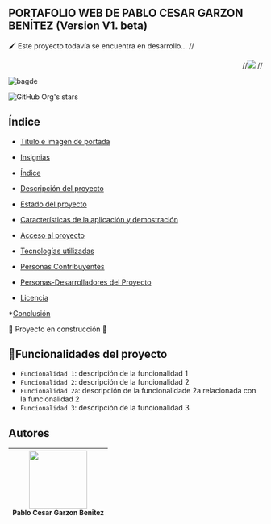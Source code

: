 ## PORTAFOLIO WEB DE PABLO CESAR GARZON BENÍTEZ (Version V1. beta)
&#128396; Este proyecto todavía se encuentra en desarrollo... 
//<p align = "right">
  //<img src="https://img.shields.io/badge/Hellow-word-8A9B52">
//</p>
![bagde](https://img.shields.io/badge/Hellow-word-8A9B52)

![GitHub Org's stars](https://img.shields.io/github/stars/camilafernanda?style=social)

## Índice

* [Título e imagen de portada](#Título-e-imagen-de-portada)

* [Insignias](#insignias)

* [Índice](#índice)

* [Descripción del proyecto](#descripción-del-proyecto)

* [Estado del proyecto](#Estado-del-proyecto)

* [Características de la aplicación y demostración](#Características-de-la-aplicación-y-demostración)

* [Acceso al proyecto](#acceso-proyecto)

* [Tecnologías utilizadas](#tecnologías-utilizadas)

* [Personas Contribuyentes](#personas-contribuyentes)

* [Personas-Desarrolladores del Proyecto](#personas-desarrolladores)

* [Licencia](#licencia)

*[Conclusión](#conclusión)

:construction: Proyecto en construcción :construction:
## :hammer:Funcionalidades del proyecto

- `Funcionalidad 1`: descripción de la funcionalidad 1
-  `Funcionalidad 2`: descripción de la funcionalidad 2
- `Funcionalidad 2a`: descripción de la funcionalidade 2a relacionada con la funcionalidad 2
- `Funcionalidad 3`: descripción de la funcionalidad 3

## Autores

| [<img src="https://avatars.githubusercontent.com/u/79424389?v=4" width=115><br><sub>Pablo Cesar Garzon Benitez</sub>](https://github.com/PabloGarzonB0) |
| :---: |
